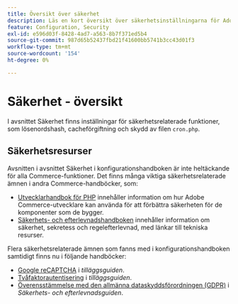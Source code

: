 ```yaml
---
title: Översikt över säkerhet
description: Läs en kort översikt över säkerhetsinställningarna för Adobe Commerce.
feature: Configuration, Security
exl-id: e596d03f-8428-4ad7-a563-8b7f371ed5b4
source-git-commit: 987d65b52437fbd21f41600bb5741b3cc43d01f3
workflow-type: tm+mt
source-wordcount: '154'
ht-degree: 0%

---
```


# Säkerhet - översikt

I avsnittet Säkerhet finns inställningar för säkerhetsrelaterade funktioner, som lösenordshash, cacheförgiftning och skydd av filen `cron.php`.

## Säkerhetsresurser

Avsnitten i avsnittet Säkerhet i konfigurationshandboken är inte heltäckande för alla Commerce-funktioner. Det finns många viktiga säkerhetsrelaterade ämnen i andra Commerce-handböcker, som:

- [Utvecklarhandbok för PHP](https://developer.adobe.com/commerce/php/development/security/) innehåller information om hur Adobe Commerce-utvecklare kan använda för att förbättra säkerheten för de komponenter som de bygger.
- [Säkerhets- och efterlevnadshandboken](https://experienceleague.adobe.com/en/docs/commerce-operations/security-and-compliance/overview) innehåller information om säkerhet, sekretess och regelefterlevnad, med länkar till tekniska resurser.

Flera säkerhetsrelaterade ämnen som fanns med i konfigurationshandboken samtidigt finns nu i följande handböcker:

- [Google reCAPTCHA](https://experienceleague.adobe.com/en/docs/commerce-admin/systems/security/captcha/security-google-recaptcha) i _tilläggsguiden_.
- [Tvåfaktorautentisering](https://developer.adobe.com/commerce/testing/functional-testing-framework/two-factor-authentication/) i _tilläggsguiden_.
- [Överensstämmelse med den allmänna dataskyddsförordningen (GDPR)](https://experienceleague.adobe.com/en/docs/commerce-operations/security-and-compliance/privacy/gdpr) i _Säkerhets- och efterlevnadsguiden_.

